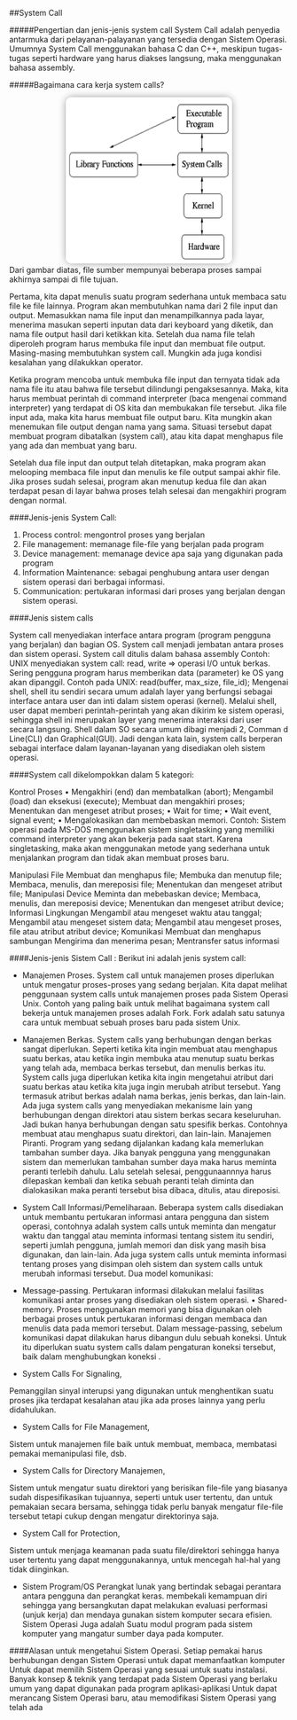 ##System Call

#####Pengertian dan jenis-jenis system call
System Call adalah penyedia antarmuka dari pelayanan-palayanan yang tersedia dengan Sistem Operasi. Umumnya System Call menggunakan bahasa C dan C++, meskipun tugas-tugas seperti hardware yang harus diakses langsung, maka menggunakan bahasa assembly.

#####Bagaimana cara kerja system calls?
<center><img src="img/systemcall1.png" width="300" height="300" style="border-radius: 10px; box-shadow: 0px 0px 15px -2px gray"></center>
Dari gambar diatas, file sumber mempunyai beberapa proses sampai akhirnya sampai di file tujuan.

Pertama, kita dapat menulis suatu program sederhana untuk membaca satu file ke file lainnya. Program akan membutuhkan nama dari 2 file input dan output.
Memasukkan nama file input dan menampilkannya pada layar, menerima masukan seperti inputan data dari keyboard yang diketik, dan nama file output hasil dari ketikkan kita. Setelah dua nama file telah diperoleh program harus membuka file input dan membuat file output. Masing-masing membutuhkan system call. Mungkin ada juga kondisi kesalahan yang dilakukkan operator.

Ketika program mencoba untuk membuka file input dan ternyata tidak ada nama file itu atau bahwa file tersebut dilindungi pengaksesannya. Maka, kita harus membuat perintah di command interpreter (baca mengenai command interpreter) yang terdapat di OS kita dan membukakan file tersebut. Jika file input ada, maka kita harus membuat file output baru. Kita mungkin akan menemukan file output dengan nama yang sama. Situasi tersebut dapat membuat program dibatalkan (system call), atau kita dapat menghapus file yang ada dan membuat yang baru.

Setelah dua file input dan output telah ditetapkan, maka program akan melooping membaca file input dan menulis ke file output sampai akhir file. Jika proses sudah selesai, program akan menutup kedua file dan akan terdapat pesan di layar bahwa proses telah selesai dan mengakhiri program dengan normal.

####Jenis-jenis System Call:
1. Process control: mengontrol proses yang berjalan
2. File management: memanage file-file yang berjalan pada program
3. Device management: memanage device apa saja yang digunakan pada program
4. Information Maintenance: sebagai penghubung antara user dengan sistem operasi dari berbagai informasi.
5. Communication: pertukaran informasi dari proses yang berjalan dengan sistem operasi.

####Jenis sistem calls

System call menyediakan interface antara program (program pengguna yang berjalan) dan bagian OS. System call menjadi jembatan antara proses dan sistem operasi. System call ditulis dalam bahasa assembly
Contoh: UNIX menyediakan system call: read, write => operasi I/O untuk berkas. Sering pengguna program harus memberikan data (parameter) ke OS yang akan dipanggil. Contoh pada UNIX: read(buffer, max_size, file_id); Mengenai shell, shell itu sendiri secara umum adalah layer yang berfungsi sebagai interface antara user dan inti dalam sistem operasi (kernel). Melalui shell, user dapat memberi perintah-perintah yang akan dikirim ke sistem operasi, sehingga shell ini merupakan layer yang menerima interaksi dari user secara langsung. Shell dalam SO secara umum dibagi menjadi 2, Comman d Line(CLI) dan Graphical(GUI). Jadi dengan kata lain, system calls berperan sebagai interface dalam layanan-layanan yang disediakan oleh sistem operasi.


####System call dikelompokkan dalam 5 kategori:

Kontrol Proses • Mengakhiri (end) dan membatalkan (abort);
Mengambil (load) dan eksekusi (execute);
Membuat dan mengakhiri proses;
Menentukan dan mengeset atribut proses; • Wait for time; • Wait event, signal event; • Mengalokasikan dan membebaskan memori.
Contoh: Sistem operasi pada MS-DOS menggunakan sistem singletasking yang memiliki command interpreter yang akan bekerja pada saat start. Karena singletasking, maka akan menggunakan metode yang sederhana untuk menjalankan program dan tidak akan membuat proses baru.

Manipulasi File
Membuat dan menghapus file;
Membuka dan menutup file;
Membaca, menulis, dan mereposisi file;
Menentukan dan mengeset atribut file;
Manipulasi Device
Meminta dan mebebaskan device;
Membaca, menulis, dan mereposisi device;
Menentukan dan mengeset atribut device;
Informasi Lingkungan
Mengambil atau mengeset waktu atau tanggal;
Mengambil atau mengeset sistem data;
Mengambil atau mengeset proses, file atau atribut atribut device;
Komunikasi
Membuat dan menghapus sambungan
Mengirima dan menerima pesan;
Mentransfer satus informasi


####Jenis-jenis Sistem Call : 
Berikut ini adalah jenis system call:

- Manajemen Proses. System call untuk manajemen proses diperlukan untuk mengatur proses-proses yang sedang berjalan. Kita dapat melihat penggunaan system calls untuk manajemen proses pada Sistem Operasi Unix.
Contoh yang paling baik untuk melihat bagaimana system call bekerja untuk manajemen proses adalah Fork. Fork adalah satu satunya cara untuk membuat sebuah proses baru pada sistem Unix.

- Manajemen Berkas. System calls yang berhubungan dengan berkas sangat diperlukan. Seperti ketika kita ingin membuat atau menghapus suatu berkas, atau ketika ingin membuka atau menutup suatu berkas yang telah ada, membaca berkas tersebut, dan menulis berkas itu. System calls juga diperlukan ketika kita ingin mengetahui atribut dari suatu berkas atau ketika kita juga ingin merubah atribut tersebut. Yang termasuk atribut berkas adalah nama berkas, jenis berkas, dan lain-lain. Ada juga system calls yang menyediakan mekanisme lain yang berhubungan dengan direktori atau sistem berkas secara keseluruhan. Jadi bukan hanya berhubungan dengan satu spesifik berkas. Contohnya membuat atau menghapus suatu direktori, dan lain-lain.
Manajemen Piranti. Program yang sedang dijalankan kadang kala memerlukan tambahan sumber daya. Jika banyak pengguna yang menggunakan sistem dan memerlukan tambahan sumber daya maka harus meminta peranti terlebih dahulu. Lalu setelah selesai, penggunaannnya harus dilepaskan kembali dan ketika sebuah peranti telah diminta dan dialokasikan maka peranti tersebut bisa dibaca, ditulis, atau direposisi.

- System Call Informasi/Pemeliharaan. Beberapa system calls disediakan untuk membantu pertukaran informasi antara pengguna dan sistem operasi, contohnya adalah system calls untuk meminta dan mengatur waktu dan tanggal atau meminta informasi tentang sistem itu sendiri, seperti jumlah pengguna, jumlah memori dan disk yang masih bisa digunakan, dan lain-lain. Ada juga system calls untuk meminta informasi tentang proses yang disimpan oleh sistem dan system calls untuk merubah informasi tersebut. Dua model komunikasi:

- Message-passing. Pertukaran informasi dilakukan melalui fasilitas komunikasi antar proses yang disediakan oleh sistem operasi. • Shared-memory. Proses menggunakan memori yang bisa digunakan oleh berbagai proses untuk pertukaran informasi dengan membaca dan menulis data pada memori tersebut. Dalam message-passing, sebelum komunikasi dapat dilakukan harus dibangun dulu sebuah koneksi. Untuk itu diperlukan suatu system calls dalam pengaturan koneksi tersebut, baik dalam menghubungkan koneksi .

- System Calls For Signaling,

Pemanggilan sinyal interupsi yang digunakan untuk menghentikan suatu proses jika terdapat kesalahan atau jika ada proses lainnya yang perlu didahulukan.

- System Calls for File Management,

Sistem untuk manajemen file baik untuk membuat, membaca, membatasi pemakai memanipulasi file, dsb.

- System Calls for Directory Manajemen,

Sistem untuk mengatur suatu direktori yang berisikan file-file yang biasanya sudah dispesifikasikan tujuannya, seperti untuk user tertentu, dan untuk pemakaian secara bersama, sehingga tidak perlu banyak mengatur file-file tersebut tetapi cukup dengan mengatur direktorinya saja.

- System Call for Protection,

Sistem untuk menjaga keamanan pada suatu file/direktori sehingga hanya user tertentu yang dapat menggunakannya, untuk mencegah hal-hal yang tidak diinginkan.

- Sistem Program/OS
Perangkat lunak yang bertindak sebagai perantara antara pengguna dan perangkat keras. membekali kemampuan diri sehingga yang bersangkutan dapat melakukan evaluasi performasi (unjuk kerja) dan mendaya gunakan sistem komputer secara efisien. Sistem Operasi Juga adalah Suatu modul program pada sistem komputer yang mangatur sumber daya pada komputer.


####Alasan untuk mengetahui Sistem Operasi.
Setiap pemakai harus berhubungan dengan Sistem Operasi untuk dapat memanfaatkan komputer
Untuk dapat memilih Sistem Operasi yang sesuai untuk suatu instalasi.
Banyak konsep & teknik yang terdapat pada Sistem Operasi yang berlaku umum yang dapat digunakan pada program aplikasi-aplikasi
Untuk dapat merancang Sistem Operasi baru, atau memodifikasi Sistem Operasi yang telah ada